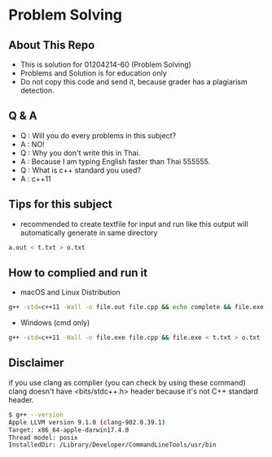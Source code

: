 # Problem Solving

## About This Repo 
 - This is solution for 01204214-60 (Problem Solving)
 - Problems and Solution is for education only
 - Do not copy this code and send it, because grader has a plagiarism detection.

## Q & A
 - Q : Will you do every problems in this subject?
 - A : NO!
 - Q : Why you don't write this in Thai.
 - A : Because I am typing English faster than Thai 555555.
 - Q : What is c++ standard you used?
 - A : c++11

## Tips for this subject
 - recommended to create textfile for input and run like this output will automatically generate in same directory
 ```bash
a.out < t.txt > o.txt
 ```

## How to complied and run it
- macOS and Linux Distribution
```bash
g++ -std=c++11 -Wall -o file.out file.cpp && echo complete && file.exe < t.txt > o.txt
```
- Windows (cmd only)
```bash
g++ -std=c++11 -Wall -o file.exe file.cpp && file.exe < t.txt > o.txt
```

## Disclaimer
if you use clang as complier (you can check by using these command) clang doesn't have <bits/stdc++.h> header because it's not C++ standard header.
```bash
$ g++ --version
Apple LLVM version 9.1.0 (clang-902.0.39.1)
Target: x86_64-apple-darwin17.4.0
Thread model: posix
InstalledDir: /Library/Developer/CommandLineTools/usr/bin
```

 